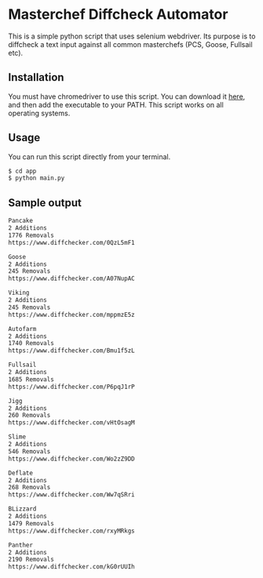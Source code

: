 # Masterchef Diffcheck Automator

This is a simple python script that uses selenium webdriver. Its purpose is to diffcheck a text input against all common masterchefs (PCS, Goose, Fullsail etc).

## Installation

You must have chromedriver to use this script. You can download it [here](https://chromedriver.chromium.org/downloads), and then add the executable to your PATH.
This script works on all operating systems.

## Usage

You can run this script directly from your terminal.

```bash
$ cd app
$ python main.py
```

## Sample output

```bash
Pancake 
2 Additions
1776 Removals
https://www.diffchecker.com/0QzL5mF1

Goose 
2 Additions
245 Removals
https://www.diffchecker.com/A07NupAC

Viking 
2 Additions
245 Removals
https://www.diffchecker.com/mppmzE5z

Autofarm 
2 Additions
1740 Removals
https://www.diffchecker.com/Bmu1f5zL

Fullsail 
2 Additions
1685 Removals
https://www.diffchecker.com/P6pqJ1rP

Jigg 
2 Additions
260 Removals
https://www.diffchecker.com/vHtOsagM

Slime 
2 Additions
546 Removals
https://www.diffchecker.com/Wo2zZ9DD

Deflate 
2 Additions
268 Removals
https://www.diffchecker.com/Ww7qSRri

BLizzard 
2 Additions
1479 Removals
https://www.diffchecker.com/rxyMRkgs

Panther 
2 Additions
2190 Removals
https://www.diffchecker.com/kG0rUUIh
```
